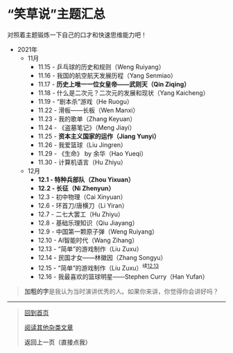 # “笑草说”主题汇总

对照着主题锻炼一下自己的口才和快速思维能力吧！

-   2021年
    -   11月
        -   11.15 - 乒乓球的历史和规则（Weng Ruiyang）
        -   11.16 - 我国的航空航天发展历程（Yang Senmiao）
        -   11.17 - **历史上唯一一位女皇帝——武则天（Qin Ziqing）**
        -   11.18 - 什么是二次元？二次元的发展和现状（Yang Kaicheng）
        -   11.19 - “剧本杀”游戏（He Ruogu）
        -   11.22 - 滑板——长板（Wen Manxi） 
        -   11.23 - 我的歌单（Zhang Keyuan） 
        -   11.24 - 《盗墓笔记》（Meng Jiayi） 
        -   11.25 - **资本主义国家的运作（Jiang Yunyi）**
        -   11.26 - 我爱篮球（Liu Jingren）
        -   11.29 - 《生命》 by 余华（Hao Yueqi）
        -   11.30 - 计算机语言（Hu Zhiyu）
    -   12月
        -   **12.1 - 特种兵部队（Zhou Yixuan）**
        -   **12.2 - 长征（Ni Zhenyun）**
        -   12.3 - 初中物理（Cai Xinyuan）
        -   12.6 - 环首刀/唐横刀（Li Yiran）
        -   12.7 - 二七大罢工（Hu Zhiyu） 
        -   12.8 - 基础乐理知识（Qiu Jiayang）
        -   12.9 - 中国第一颗原子弹（Weng Ruiyang）
        -   12.10 - AI智能时代（Wang Zihang）
        -   <a name="12.13">12.13 - “简单”的游戏制作（Liu Zuxu）</a>
        -   12.14 - 民国才女——林徽因（Zhang Songyu）
        -   12.15 - “简单”的游戏制作（Liu Zuxu）<sup>续<a href="#12.13">12.13</a></sup>
        -   12.16 - 我最喜欢的篮球明星——Stephen Curry（Han Yufan）

>   **加粗的字**是我认为当时演讲优秀的人。如果你来讲，你觉得你会讲好吗？

---

>   [回到首页](../README.md) 
>
>   [阅读其他杂类文章](杂项.md)
>
>   <a onClick="javascript :history.back(-1);">返回上一页（直接点我）</a>